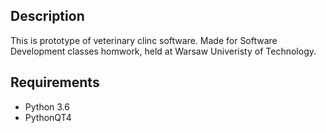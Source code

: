 ## Description
 This is prototype of veterinary clinc software. Made for Software Development classes homwork, held at Warsaw Univeristy of Technology.


## Requirements

* Python 3.6
* PythonQT4

